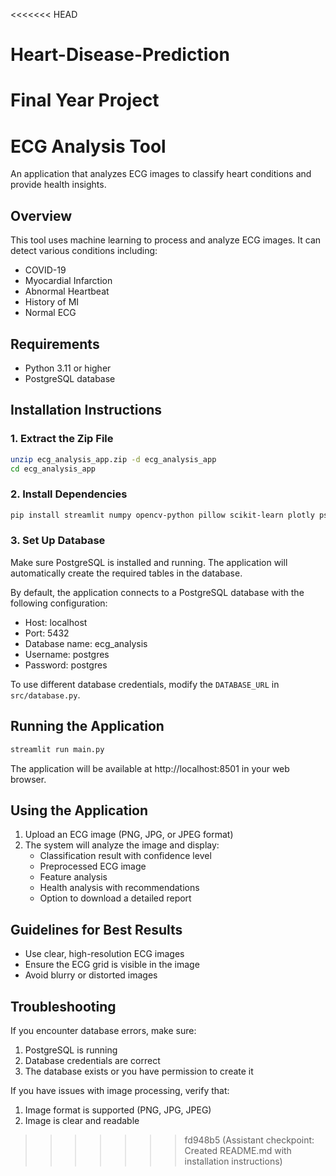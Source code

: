 <<<<<<< HEAD
# Heart-Disease-Prediction
Final Year Project
=======

# ECG Analysis Tool

An application that analyzes ECG images to classify heart conditions and provide health insights.

## Overview

This tool uses machine learning to process and analyze ECG images. It can detect various conditions including:
- COVID-19
- Myocardial Infarction
- Abnormal Heartbeat
- History of MI
- Normal ECG

## Requirements

- Python 3.11 or higher
- PostgreSQL database

## Installation Instructions

### 1. Extract the Zip File

```bash
unzip ecg_analysis_app.zip -d ecg_analysis_app
cd ecg_analysis_app
```

### 2. Install Dependencies

```bash
pip install streamlit numpy opencv-python pillow scikit-learn plotly psycopg2-binary sqlalchemy
```

### 3. Set Up Database

Make sure PostgreSQL is installed and running. The application will automatically create the required tables in the database.

By default, the application connects to a PostgreSQL database with the following configuration:
- Host: localhost
- Port: 5432
- Database name: ecg_analysis
- Username: postgres
- Password: postgres

To use different database credentials, modify the `DATABASE_URL` in `src/database.py`.

## Running the Application

```bash
streamlit run main.py
```

The application will be available at http://localhost:8501 in your web browser.

## Using the Application

1. Upload an ECG image (PNG, JPG, or JPEG format)
2. The system will analyze the image and display:
   - Classification result with confidence level
   - Preprocessed ECG image
   - Feature analysis
   - Health analysis with recommendations
   - Option to download a detailed report

## Guidelines for Best Results

- Use clear, high-resolution ECG images
- Ensure the ECG grid is visible in the image
- Avoid blurry or distorted images

## Troubleshooting

If you encounter database errors, make sure:
1. PostgreSQL is running
2. Database credentials are correct
3. The database exists or you have permission to create it

If you have issues with image processing, verify that:
1. Image format is supported (PNG, JPG, JPEG)
2. Image is clear and readable
>>>>>>> fd948b5 (Assistant checkpoint: Created README.md with installation instructions)
